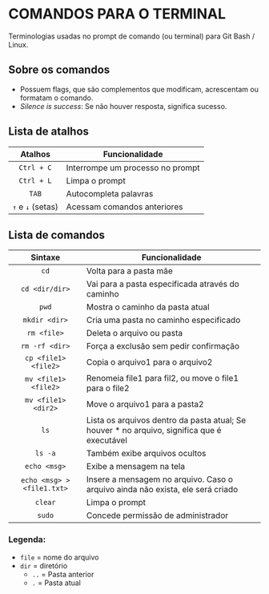 # COMANDOS PARA O TERMINAL

Terminologias usadas no prompt de comando (ou terminal) para Git Bash / Linux.

## Sobre os comandos

* Possuem flags, que são complementos que modificam, acrescentam ou formatam o comando.
* *Silence is success*: Se não houver resposta, significa sucesso.


## Lista de atalhos

Atalhos | Funcionalidade
:---------: | ----------------------
`Ctrl + C` | Interrompe um processo no prompt
`Ctrl + L` | Limpa o prompt
`TAB` | Autocompleta palavras
`↑` e `↓` (setas) | Acessam comandos anteriores

## Lista de comandos

Sintaxe | Funcionalidade
:---------: | ----------------------
`cd` | Volta para a pasta mãe
`cd <dir/dir>` | Vai para a pasta especificada através do caminho
`pwd` | Mostra o caminho da pasta atual
`mkdir <dir>` | Cria uma pasta no caminho especificado
`rm <file>` | Deleta o arquivo ou pasta
`rm -rf <dir>` | Força a exclusão sem pedir confirmação
`cp <file1> <file2>` | Copia o arquivo1 para o arquivo2
`mv <file1> <file2>` | Renomeia file1 para fil2, ou move o file1 para o file2
`mv <file1> <dir2>` | Move o arquivo1 para a pasta2
`ls` | Lista os arquivos dentro da pasta atual; Se houver * no arquivo, significa que é executável
`ls -a` | Também exibe arquivos ocultos
`echo <msg>` | Exibe a mensagem na tela
`echo <msg> > <file1.txt>` | Insere a mensagem no arquivo. Caso o arquivo ainda não exista, ele será criado
`clear` | Limpa o prompt
`sudo` | Concede permissão de administrador


### Legenda:
* `file` = nome do arquivo
* `dir` = diretório
    - `..` = Pasta anterior
    - `.` = Pasta atual